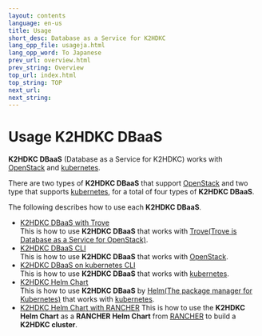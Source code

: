 ```yaml
---
layout: contents
language: en-us
title: Usage
short_desc: Database as a Service for K2HDKC
lang_opp_file: usageja.html
lang_opp_word: To Japanese
prev_url: overview.html
prev_string: Overview
top_url: index.html
top_string: TOP
next_url: 
next_string: 
---
```


# Usage K2HDKC DBaaS

**K2HDKC DBaaS** (Database as a Service for K2HDKC) works with [OpenStack](https://www.openstack.org/) and [kubernetes](https://kubernetes.io/).  

There are two types of **K2HDKC DBaaS** that support [OpenStack](https://www.openstack.org/) and two type that supports [kubernetes](https://kubernetes.io/), for a total of four types of **K2HDKC DBaaS**.  

The following describes how to use each **K2HDKC DBaaS**.  

- [K2HDKC DBaaS with Trove](usage_trove.html)  
This is how to use **K2HDKC DBaaS** that works with [Trove(Trove is Database as a Service for OpenStack)](https://wiki.openstack.org/wiki/Trove).
- [K2HDKC DBaaS CLI](usage_cli.html)  
This is how to use **K2HDKC DBaaS** that works with [OpenStack](https://www.openstack.org/).
- [K2HDKC DBaaS on kubernetes CLI](usage_k8s_cli.html)  
This is how to use **K2HDKC DBaaS** that works with [kubernetes](https://kubernetes.io/).
- [K2HDKC Helm Chart](usage_helm_chart.html)  
This is how to use **K2HDKC DBaaS** by [Helm(The package manager for Kubernetes)](https://helm.sh/) that works with [kubernetes](https://kubernetes.io/).
- [K2HDKC Helm Chart with RANCHER](usage_rancher_helm_chart.html)
This is how to use the **K2HDKC Helm Chart** as a **RANCHER Helm Chart** from [RANCHER](https://rancher.com/) to build a **K2HDKC cluster**.
